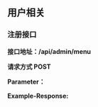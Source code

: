 <!-- TITLE: Mobile -->
<!-- SUBTITLE: A quick summary of Mobile -->

## 用户相关
### 注册接口

**接口地址：/api/admin/menu**

**请求方式 POST**

**Parameter：**


**Example-Response:**